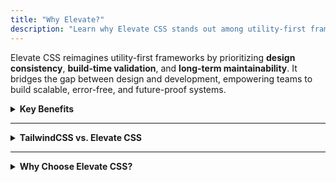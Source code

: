 ```yaml
---
title: "Why Elevate?"
description: "Learn why Elevate CSS stands out among utility-first frameworks."
---
```


Elevate CSS reimagines utility-first frameworks by prioritizing **design consistency**, **build-time validation**, and **long-term maintainability**. It bridges the gap between design and development, empowering teams to build scalable, error-free, and future-proof systems.

<details>
<summary><strong>Key Benefits</strong></summary>

- **Design-Driven Approach**  
  Enforces strict adherence to design tokens, ensuring consistent and intentional styling decisions aligned with your design system.

- **Build-Time Validation**  
  Catches typos, unauthorized values, and invalid class names during the build process, guaranteeing error-free code before production.

- **Semantic and Declarative Syntax**  
  Intuitive `property:modifier` strings double as living documentation, making classes more readable and maintainable.

- **Scalable Structure**  
  Organized styling categories and token-driven validation support long-term project scalability while maintaining design integrity.

- **Engineering Rigor**  
  Compiler-driven validation integrates engineering principles into front-end styling for a predictable, reliable workflow.

</details>

---

<details>
<summary><strong>TailwindCSS vs. Elevate CSS</strong></summary>

| **Feature/Philosophy**       | **TailwindCSS**                              | **Elevate CSS**                               |
|------------------------------|----------------------------------------------|-----------------------------------------------|
| **Core Philosophy**          | Utility-first pragmatism                     | Design-driven, validated at build time        |
| **Design System Adherence**  | Theming encouraged but optional              | Immutable token validation                    |
| **Error Handling**           | Runtime reliance, visual QA                  | Build-time validation                         |
| **Code Readability**         | Verbose class lists                          | Declarative, semantic syntax                  |
| **Scalability**              | Relies on team discipline                    | Token-driven consistency and validation       |
| **Developer Workflow**       | Rapid iteration                              | Intentional, error-resistant engineering      |
| **Output Efficiency**        | JIT-optimized CSS                            | Build-time optimized, minimal CSS             |

</details>

---

<details>
<summary><strong>Why Choose Elevate CSS?</strong></summary>

- **For Teams Scaling Design Systems**  
  Guarantees alignment with your design language, preventing drift as projects grow.

- **For Projects Demanding Consistency**  
  Strict enforcement of tokens and build-time validation ensures adherence to your system.

- **For Developers Seeking Clarity**  
  Semantic syntax reveals design intent, simplifying collaboration and maintenance.

</details>